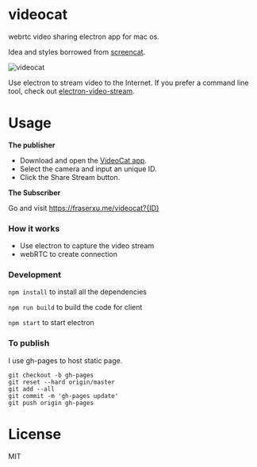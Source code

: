 # videocat
webrtc video sharing electron app for mac os.

Idea and styles borrowed from [screencat](https://github.com/maxogden/screencat).

![videocat](https://cloud.githubusercontent.com/assets/1183541/10559177/c0ffd4b0-751c-11e5-8615-94442c814bff.png)

Use electron to stream video to the Internet. If you prefer a command line tool, check out [electron-video-stream](https://github.com/fraserxu/electron-video-stream).

Usage
=====

**The publisher**

* Download and open the [VideoCat app](https://github.com/fraserxu/videocat/releases/download/v0.0.1/VideoCat-darwin-x64.zip).
* Select the camera and input an unique ID.
* Click the Share Stream button.

**The Subscriber**

Go and visit https://fraserxu.me/videocat?{ID}

### How it works

* Use electron to capture the video stream
* webRTC to create connection

### Development

`npm install` to install all the dependencies

`npm run build` to build the code for client

`npm start` to start electron

### To publish

I use gh-pages to host static page.

```
git checkout -b gh-pages
git reset --hard origin/master
git add --all
git commit -m 'gh-pages update'
git push origin gh-pages
```

License
=======
MIT

